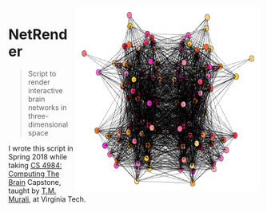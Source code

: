 <img src="icon.png" align="right" height="370" width="370"/>

# NetRender
> Script to render interactive brain networks in three-dimensional space

I wrote this script in Spring 2018 while taking [CS 4984: Computing The Brain](http://courses.cs.vt.edu/cs4984/2018-spring-computing-the-brain/) Capstone, taught by [T.M. Murali](http://bioinformatics.cs.vt.edu/~murali/), at Virginia Tech.